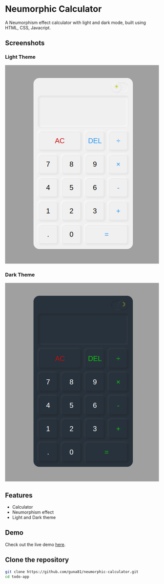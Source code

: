 # Neumorphic Calculator

A Neumorphism effect calculator with light and dark mode, built using HTML, CSS, Javacript.

## Screenshots

### Light Theme

![neumorphic-calculator](./screenshots/image.png "neumorphic-calculator")

### Dark Theme

![neumorphic-calculator](./screenshots/image2.png "neumorphic-calculator")

## Features

- Calculator
- Neumorphism effect
- Light and Dark theme

## Demo

Check out the live demo [here](https://guna81.github.io/neumorphic-calculator/).

## Clone the repository

```bash
git clone https://github.com/guna81/neumorphic-calculator.git
cd todo-app
```
